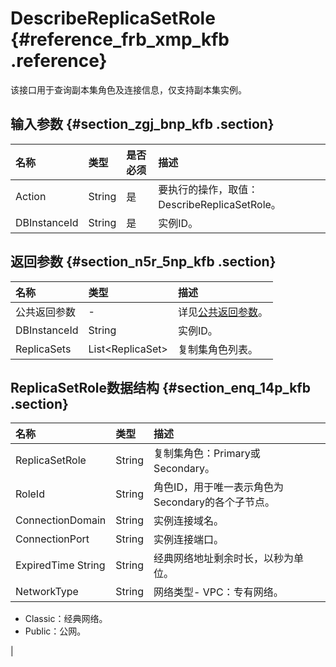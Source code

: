 # DescribeReplicaSetRole {#reference_frb_xmp_kfb .reference}

该接口用于查询副本集角色及连接信息，仅支持副本集实例。

## 输入参数 {#section_zgj_bnp_kfb .section}

|名称|类型|是否必须|描述|
|:-|:-|:---|:-|
|Action|String|是|要执行的操作，取值：DescribeReplicaSetRole。|
|DBInstanceId|String|是|实例ID。|

## 返回参数 {#section_n5r_5np_kfb .section}

|名称|类型|描述|
|:-|:-|:-|
|公共返回参数|-|详见[公共返回参数](intl.zh-CN/API参考/API参考/公共参数.md#)。|
|DBInstanceId|String|实例ID。|
|ReplicaSets|List<ReplicaSet\>|复制集角色列表。|

## ReplicaSetRole数据结构 {#section_enq_14p_kfb .section}

|名称|类型|描述|
|:-|:-|:-|
|ReplicaSetRole|String|复制集角色：Primary或Secondary。|
|RoleId|String|角色ID，用于唯一表示角色为Secondary的各个子节点。|
|ConnectionDomain|String|实例连接域名。|
|ConnectionPort|String|实例连接端口。|
|ExpiredTime String|String|经典网络地址剩余时长，以秒为单位。|
|NetworkType|String|网络类型-   VPC：专有网络。
-   Classic：经典网络。
-   Public：公网。

|

